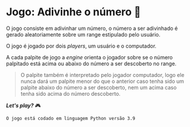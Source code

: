 # Jogo: Adivinhe o número :game_die:



O jogo consiste em adivinhar um número, o número a ser adivinhado é gerado aleatoriamente sobre um range estipulado pelo usuário.

O jogo é jogado por dois *players*, um usuário e o computador.

A cada palpite de jogo a *engine* orienta o jogador sobre se o número palpitado está acima ou abaixo do número a ser descoberto no range.

> O palpite também é interpretado pelo jogador computador, logo ele nunca dará um palpite menor do que o anterior caso tenha sido um palpite abaixo do número a ser descoberto, nem um acima caso tenha sido acima do número descoberto.

***Let's play?*** :video_game:





`O jogo está codado em linguagem Python versão 3.9`